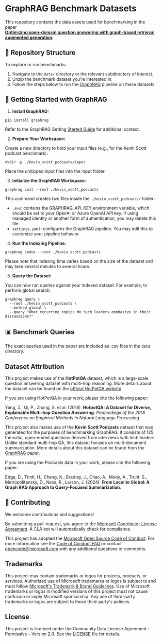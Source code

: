 # GraphRAG Benchmark Datasets

This repository contains the data assets used for benchmarking in the paper  
**[Optimizing open-domain question answering with graph-based retrieval augmented generation](https://arxiv.org/abs/2503.02922)**.

## 📂 Repository Structure

To explore or run benchmarks:

1. Navigate to the `data/` directory or the relevant subdirectory of interest.
2. Unzip the benchmark dataset you're interested in.
3. Follow the steps below to run the [GraphRAG](https://github.com/microsoft/graphrag) pipeline on these datasets.

## 🚀 Getting Started with GraphRAG

1. **Install GraphRAG:**

```bash
pip install graphrag
```

Refer to the GraphRAG Getting [Started Guide](https://microsoft.github.io/graphrag/get_started/) for additional context.

2. **Prepare Your Workspace:**

Create a new directory to hold your input files (e.g., for the Kevin Scott podcast benchmark):

```
mkdir -p ./kevin_scott_podcasts/input
```

Place the unzipped input files into the input folder.

3. **Initialize the GraphRAG Workspace:**

```
graphrag init --root ./kevin_scott_podcasts
```

This command creates two files inside the `./kevin_scott_podcasts/` folder:
- `.env`: contains the GRAPHRAG_API_KEY environment variable, which should be set to your OpenAI or Azure OpenAI API key.
If using managed identity or another form of authentication, you may delete this file.
- `settings.yaml`: configures the GraphRAG pipeline. You may edit this to customize your pipeline behavior.

4. **Run the Indexing Pipeline:**

```
graphrag index --root ./kevin_scott_podcasts
```

Please note that indexing time varies based on the size of the dataset and may take several minutes to several hours.


5. **Query the Dataset:**

You can now run queries against your indexed dataset. For example, to perform global search:

```
graphrag query \
  --root ./kevin_scott_podcasts \
  --method global \
  --query "What recurring topics do tech leaders emphasize in their discussions?"
```

## 📊 Benchmark Queries

The exact queries used in the paper are included as .csv files in the `data` directory.

## Dataset Attribution

This project makes use of the **HotPotQA** dataset, which is a large-scale question answering dataset with multi-hop reasoning. More details about the dataset can be found on the [official HotPotQA website](https://hotpotqa.github.io/).

If you are using HotPotQA in your work, please cite the following paper:

Yang, Z., Qi, P., Zhang, S. et al. (2018). **HotpotQA: A Dataset for Diverse, Explainable Multi-hop Question Answering**. *Proceedings of the 2018 Conference on Empirical Methods in Natural Language Processing*.

This project also makes use of the **Kevin Scott Podcasts** dataset that was generated for the purposes of benchmarking GraphRAG. It consists of 125 thematic, open-ended questions derived from interviews with tech leaders. Unlike standard multi-hop QA, this dataset focuses on multi-document summarization. More details about this dataset can be found from the [GraphRAG](https://www.microsoft.com/en-us/research/publication/from-local-to-global-a-graph-rag-approach-to-query-focused-summarization/) paper. 

If you are using the Podcasts data in your work, please cite the following paper:

Edge, D., Trinh, H., Chang, N., Bradley, J., Chao, A., Mody, A., Truitt, S., Metropolitansky, D., Ness, R., Larson, J. (2024). **From Local to Global: A Graph RAG Approach to Query-Focused Summarization**. 

## 🤝 Contributing

We welcome contributions and suggestions!

By submitting a pull request, you agree to the [Microsoft Contributor License Agreement](https://cla.opensource.microsoft.com). A CLA bot will automatically check for compliance.

This project has adopted the [Microsoft Open Source Code of Conduct](https://opensource.microsoft.com/codeofconduct/). For more information see the [Code of Conduct FAQ](https://opensource.microsoft.com/codeofconduct/faq/) or contact [opencode@microsoft.com](mailto:opencode@microsoft.com) with any additional questions or comments.

## Trademarks

This project may contain trademarks or logos for projects, products, or services. Authorized use of Microsoft trademarks or logos is subject to and must follow [Microsoft's Trademark & Brand Guidelines](https://www.microsoft.com/en-us/legal/intellectualproperty/trademarks/usage/general). Use of Microsoft trademarks or logos in modified versions of this project must not cause confusion or imply Microsoft sponsorship. Any use of third-party trademarks or logos are subject to those third-party's policies.

## License

This project is licensed under the Community Data License Agreement – Permissive – Version 2.0. See the [LICENSE](LICENSE.md) file for details.